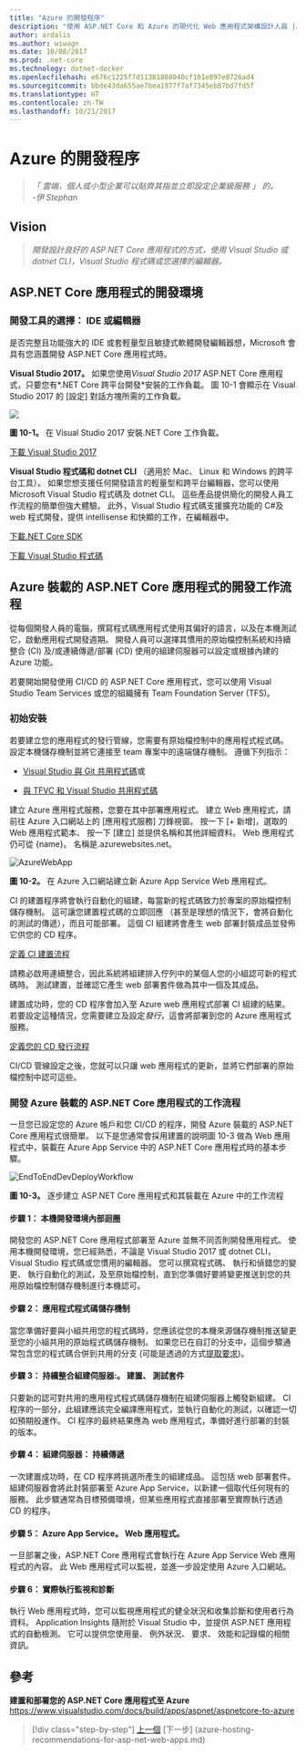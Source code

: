 ```yaml
---
title: "Azure 的開發程序"
description: "使用 ASP.NET Core 和 Azure 的現代化 Web 應用程式架構設計人員 |Azure 的開發程序"
author: ardalis
ms.author: wiwagn
ms.date: 10/08/2017
ms.prod: .net-core
ms.technology: dotnet-docker
ms.openlocfilehash: e676c1225f7d11381808040cf101e897e0726ad4
ms.sourcegitcommit: bbde43da655ae7bea1977f7af7345eb87bd7fd5f
ms.translationtype: HT
ms.contentlocale: zh-TW
ms.lasthandoff: 10/21/2017
---
```

# <a name="development-process-for-azure"></a>Azure 的開發程序

> _「 雲端，個人或小型企業可以貼齊其指並立即設定企業級服務 」 的。_  
> _-伊 Stephan_

 ## <a name="vision"></a>Vision

> *開發設計良好的 ASP.NET Core 應用程式的方式，使用 Visual Studio 或 dotnet CLI，Visual Studio 程式碼或您選擇的編輯器。*

## <a name="development-environment-for-aspnet-core-apps"></a>ASP.NET Core 應用程式的開發環境

### <a name="development-tools-choices-ide-or-editor"></a>開發工具的選擇： IDE 或編輯器

是否完整且功能強大的 IDE 或套輕量型且敏捷式軟體開發編輯器想，Microsoft 會具有您涵蓋開發 ASP.NET Core 應用程式時。

**Visual Studio 2017。** 如果您使用*Visual Studio 2017* ASP.NET Core 應用程式，只要您有*.NET Core 跨平台開發*安裝的工作負載。 圖 10-1 會顯示在 Visual Studio 2017 的 [設定] 對話方塊所需的工作負載。

![](./media/image10-1.png)

**圖 10-1。** 在 Visual Studio 2017 安裝.NET Core 工作負載。

[下載 Visual Studio 2017](https://www.visualstudio.com/downloads/)

**Visual Studio 程式碼和 dotnet CLI** （適用於 Mac、 Linux 和 Windows 的跨平台工具）。 如果您想支援任何開發語言的輕量型和跨平台編輯器，您可以使用 Microsoft Visual Studio 程式碼及 dotnet CLI。 這些產品提供簡化的開發人員工作流程的簡單但強大體驗。 此外，Visual Studio 程式碼支援擴充功能的 C\#及 web 程式開發，提供 intellisense 和快顯的工作，在編輯器中。

[下載.NET Core SDK](https://www.microsoft.com/net/download/core)

[下載 Visual Studio 程式碼](https://code.visualstudio.com/download)



## <a name="development-workflow-for-azure-hosted-aspnet-core-apps"></a>Azure 裝載的 ASP.NET Core 應用程式的開發工作流程

從每個開發人員的電腦，撰寫程式碼應用程式使用其偏好的語言，以及在本機測試它，啟動應用程式開發週期。 開發人員可以選擇其慣用的原始檔控制系統和持續整合 (CI) 及/或連續傳遞/部署 (CD) 使用的組建伺服器可以設定或根據內建的 Azure 功能。

若要開始開發使用 CI/CD 的 ASP.NET Core 應用程式，您可以使用 Visual Studio Team Services 或您的組織擁有 Team Foundation Server (TFS)。

### <a name="initial-setup"></a>初始安裝

若要建立您的應用程式的發行管線，您需要有原始檔控制中的應用程式程式碼。 設定本機儲存機制並將它連接至 team 專案中的遠端儲存機制。 遵循下列指示：

-   [Visual Studio 與 Git 共用程式碼](https://www.visualstudio.com/docs/git/share-your-code-in-git-vs)或

-   [與 TFVC 和 Visual Studio 共用程式碼](https://www.visualstudio.com/docs/tfvc/share-your-code-in-tfvc-vs)

建立 Azure 應用程式服務，您要在其中部署應用程式。 建立 Web 應用程式，請前往 Azure 入口網站上的 [應用程式服務] 刀鋒視窗。 按一下 [+ 新增]，選取的 Web 應用程式範本、 按一下 [建立] 並提供名稱和其他詳細資料。 Web 應用程式仍可從 {name}。 名稱是.azurewebsites.net。

![AzureWebApp](./media/image10-2.png)

**圖 10-2。** 在 Azure 入口網站建立新 Azure App Service Web 應用程式。

CI 的建置程序將會執行自動化的組建，每當新的程式碼致力於專案的原始檔控制儲存機制。 這可讓您建置程式碼的立即回應 （甚至是理想的情況下，會將自動化的測試的傳遞），而且可能部署。 這個 CI 組建將會產生 web 部署封裝成品並發佈它供您的 CD 程序。

[定義 CI 建置流程](https://www.visualstudio.com/docs/build/apps/aspnet/aspnetcore-to-azure#ci)

請務必啟用連續整合，因此系統將組建排入佇列中的某個人您的小組認可新的程式碼時。 測試建置，並確認它產生 web 部署套件做為其中一個及其成品。

建置成功時，您的 CD 程序會加入至 Azure web 應用程式部署 CI 組建的結果。 若要設定這種情況，您需要建立及設定*發行*，這會將部署到您的 Azure 應用程式服務。

[定義您的 CD 發行流程](https://www.visualstudio.com/docs/build/apps/aspnet/aspnetcore-to-azure#cd)

CI/CD 管線設定之後，您就可以只讓 web 應用程式的更新，並將它們部署的原始檔控制中認可這些。

### <a name="workflow-for-developing-azure-hosted-aspnet-core-applications"></a>開發 Azure 裝載的 ASP.NET Core 應用程式的工作流程

一旦您已設定您的 Azure 帳戶和您 CI/CD 的程序，開發 Azure 裝載的 ASP.NET Core 應用程式很簡單。 以下是您通常會採用建置的說明圖 10-3 做為 Web 應用程式中，裝載在 Azure App Service 中的 ASP.NET Core 應用程式時的基本步驟。

![EndToEndDevDeployWorkflow](./media/image10-3.png)

**圖 10-3。** 逐步建立 ASP.NET Core 應用程式和其裝載在 Azure 中的工作流程

#### <a name="step-1-local-dev-environment-inner-loop"></a>步驟 1： 本機開發環境內部迴圈

開發您的 ASP.NET Core 應用程式部署至 Azure 並無不同否則開發應用程式。 使用本機開發環境，您已經熟悉，不論是 Visual Studio 2017 或 dotnet CLI，Visual Studio 程式碼或您慣用的編輯器。 您可以撰寫程式碼、 執行和偵錯您的變更、 執行自動化的測試，及至原始檔控制，直到您準備好要將變更推送到您的共用原始檔控制儲存機制進行本機認可。

#### <a name="step-2-application-code-repository"></a>步驟 2： 應用程式程式碼儲存機制

當您準備好要與小組共用您的程式碼時，您應該從您的本機來源儲存機制推送變更至您的小組共用的原始程式碼儲存機制。 如果您已在自訂的分支中，這個步驟通常包含您的程式碼合併到共用的分支 (可能是透過的方式[提取要求](https://www.visualstudio.com/docs/git/pull-requests))。

#### <a name="step-3-build-server-continuous-integration-build-test-package"></a>步驟 3： 持續整合組建伺服器:。 建置、 測試套件

只要新的認可對共用的應用程式程式碼儲存機制在組建伺服器上觸發新組建。 CI 程序的一部分，此組建應該完全編譯應用程式，並執行自動化的測試，以確認一切如預期般運作。 CI 程序的最終結果應為 web 應用程式，準備好進行部署的封裝的版本。

#### <a name="step-4-build-server-continuous-delivery"></a>步驟 4： 組建伺服器： 持續傳遞

一次建置成功時，在 CD 程序將挑選所產生的組建成品。 這包括 web 部署套件。 組建伺服器會將此封裝部署至 Azure App Service，以新建一個取代任何現有的服務。 此步驟通常為目標預備環境，但某些應用程式直接部署至實際執行透過 CD 的程序。

#### <a name="step-5-azure-app-service-web-app"></a>步驟 5： Azure App Service。 Web 應用程式。

一旦部署之後，ASP.NET Core 應用程式會執行在 Azure App Service Web 應用程式的內容。 此 Web 應用程式可以監視，並進一步設定使用 Azure 入口網站。

#### <a name="step-6-production-monitoring-and-diagnostics"></a>步驟 6： 實際執行監視和診斷

執行 Web 應用程式時，您可以監視應用程式的健全狀況和收集診斷和使用者行為資料。 Application Insights 隨附於 Visual Studio 中，並提供 ASP.NET 應用程式的自動檢測。 它可以提供您使用量、 例外狀況、 要求、 效能和記錄檔的相關資訊。

## <a name="references"></a>參考

**建置和部署您的 ASP.NET Core 應用程式至 Azure**  
<https://www.visualstudio.com/docs/build/apps/aspnet/aspnetcore-to-azure>


>[!div class="step-by-step"]
[上一個](test-asp-net-core-mvc-apps.md) [下一步] (azure-hosting-recommendations-for-asp-net-web-apps.md)
